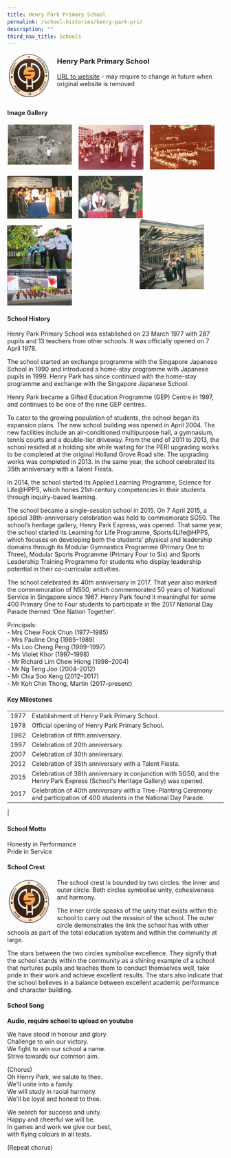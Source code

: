 ```yaml
---
title: Henry Park Primary School
permalink: /school-histories/henry-park-pri/
description: ""
third_nav_title: Schools
---
```

<img src="/images/henryparkpri1.jpg" style="width:20%;margin-right:15px;" align = "left">

### **Henry Park Primary School**
[URL to website](https://henryparkpri.moe.edu.sg/) - may require to change in future when original website is removed

<br clear="left">

#### **Image Gallery**

<p><a href="https://d1yxymztqoj7qn.amplifyapp.com/images/henryparkpri2.jpg">  
<img src="/images/henryparkpri2.jpg" style="width:30%;margin-right:15px;" align = "left">
</a></p>

<p><a href="https://d1yxymztqoj7qn.amplifyapp.com/images/henryparkpri3.jpg">  
<img src="/images/henryparkpri3.jpg" style="width:30%;margin-right:15px;" align = "left">
</a></p>

<p><a href="https://d1yxymztqoj7qn.amplifyapp.com/images/henryparkpri4.jpg">  
<img src="/images/henryparkpri4.jpg" style="width:30%;margin-right:15px;" align = "left">
</a></p>

<br clear="left">

<p><a href="https://d1yxymztqoj7qn.amplifyapp.com/images/henryparkpri5.jpg">  
<img src="/images/henryparkpri5.jpg" style="width:30%;margin-right:15px;" align = "left">
</a></p>

<p><a href="https://d1yxymztqoj7qn.amplifyapp.com/images/henryparkpri6.jpg">  
<img src="/images/henryparkpri6.jpg" style="width:30%;margin-right:15px;" align = "left">
</a></p>

<p><a href="https://d1yxymztqoj7qn.amplifyapp.com/images/henryparkpri7.jpg">  
<img src="/images/henryparkpri7.jpg" style="width:30%;margin-right:45px;" align = "right">
</a></p>

<br clear="left">

<p><a href="https://d1yxymztqoj7qn.amplifyapp.com/images/henryparkpri8.jpg">  
<img src="/images/henryparkpri8.jpg" style="width:30%;margin-right:15px;" align = "left">
</a></p>

<p><a href="https://d1yxymztqoj7qn.amplifyapp.com/images/henryparkpri9.jpg">  
<img src="/images/henryparkpri9.jpg" style="width:30%;margin-right:15px;" align = "left">
</a></p>

<br clear="left">

#### **School History**
Henry Park Primary School was established on 23 March 1977 with 287 pupils and 13 teachers from other schools. It was officially opened on 7 April 1978.

The school started an exchange programme with the Singapore Japanese School in 1990 and introduced a home-stay programme with Japanese pupils in 1999. Henry Park has since continued with the home-stay programme and exchange with the Singapore Japanese School. 

Henry Park became a Gifted Education Programme (GEP) Centre in 1997, and continues to be one of the nine GEP centres.

To cater to the growing population of students, the school began its expansion plans. The new school building was opened in April 2004. The new facilities include an air-conditioned multipurpose hall, a gymnasium, tennis courts and a double-tier driveway. From the end of 2011 to 2013, the school resided at a holding site while waiting for the PERI upgrading works to be completed at the original Holland Grove Road site. The upgrading works was completed in 2013. In the same year, the school celebrated its 35th anniversary with a Talent Fiesta. 

In 2014, the school started its Applied Learning Programme, Science for Life@HPPS, which hones 21st-century competencies in their students through inquiry-based learning.

The school became a single-session school in 2015. On 7 April 2015, a special 38th-anniversary celebration was held to commemorate SG50. The school’s heritage gallery, Henry Park Express, was opened. That same year, the school started its Learning for Life Programme, Sports4Life@HPPS, which focuses on developing both the students’ physical and leadership domains through its Modular Gymnastics Programme (Primary One to Three), Modular Sports Programme (Primary Four to Six) and Sports Leadership Training Programme for students who display leadership potential in their co-curricular activities. 

The school celebrated its 40th anniversary in 2017. That year also marked the commemoration of NS50, which commemorated 50 years of National Service in Singapore since 1967. Henry Park found it meaningful for some 400 Primary One to Four students to participate in the 2017 National Day Parade themed ‘One Nation Together’. 

Principals:<br>
\- Mrs Chew Fook Chun (1977–1985)<br>
\- Mrs Pauline Ong (1985–1989)<br>
\- Ms Loo Cheng Peng (1989–1997)<br>
\- Ms Violet Khor (1997–1998)<br>
\- Mr Richard Lim Chew Hiong (1998–2004)<br>
\- Mr Ng Teng Joo (2004–2012)<br>
\- Mr Chia Soo Keng (2012–2017)<br>
\- Mr Koh Chin Thong, Martin (2017–present)

#### **Key Milestones**

|  |  |
|:---:|---|
| 1977 | Establishment of Henry Park Primary School. |
| 1978 | Official opening of Henry Park Primary School. |
| 1982 | Celebration of fifth anniversary. |
| 1997 | Celebration of 20th anniversary. |
| 2007 | Celebration of 30th anniversary. |
| 2012 | Celebration of 35th anniversary with a Talent Fiesta. |
| 2015 | Celebration of 38th anniversary in conjunction with SG50, and the Henry Park Express (School's Heritage Gallery) was opened. |
| 2017 | Celebration of 40th anniversary with a Tree-Planting Ceremony and participation of 400 students in the National Day Parade. |
|

#### **School Motto**
Honesty in Performance<br>
Pride in Service

#### **School Crest**
<img src="/images/henryparkpri1.jpg" style="width:20%;margin-right:15px;" align = "left">

The school crest is bounded by two circles: the inner and outer circle. Both circles symbolise unity, cohesiveness and harmony. 

The inner circle speaks of the unity that exists within the school to carry out the mission of the school. The outer circle demonstrates the link the school has with other schools as part of the total education system and within the community at large. 

The stars between the two circles symbolise excellence. They signify that the school stands within the community as a shining example of a school that nurtures pupils and teaches them to conduct themselves well, take pride in their work and achieve excellent results. The stars also indicate that the school believes in a balance between excellent academic performance and character building.

#### **School Song**
**Audio, require school to upload on youtube**

We have stood in honour and glory.<br>
Challenge to win our victory.<br>
We fight to win our school a name.<br>
Strive towards our common aim.

(Chorus)<br>
Oh Henry Park, we salute to thee.<br>
We'll unite into a family.<br>
We will study in racial harmony.<br>
We'll be loyal and honest to thee.

We search for success and unity.<br>
Happy and cheerful we will be.<br>
In games and work we give our best,<br>
with flying colours in all tests.

(Repeat chorus)